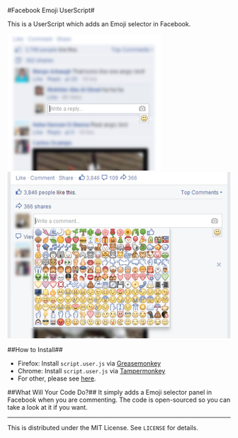 #Facebook Emoji UserScript#

This is a UserScript which adds an Emoji selector in Facebook. 

![screenshot #1](screenshots/1.png)
![screenshot #2](screenshots/2.png)

##How to Install##

* Firefox: Install `script.user.js` via [Greasemonkey](https://addons.mozilla.org/firefox/addon/748)
* Chrome: Install `script.user.js` via [Tampermonkey](https://chrome.google.com/webstore/detail/tampermonkey/dhdgffkkebhmkfjojejmpbldmpobfkfo?hl=en)
* For other, please see [here](http://userscripts.org/about/installing).

##What Will Your Code Do?##
It simply adds a Emoji selector panel in Facebook when you are commenting. The code is open-sourced so you can take a look at it if you want.

---
This is distributed under the MIT License. See `LICENSE` for details.